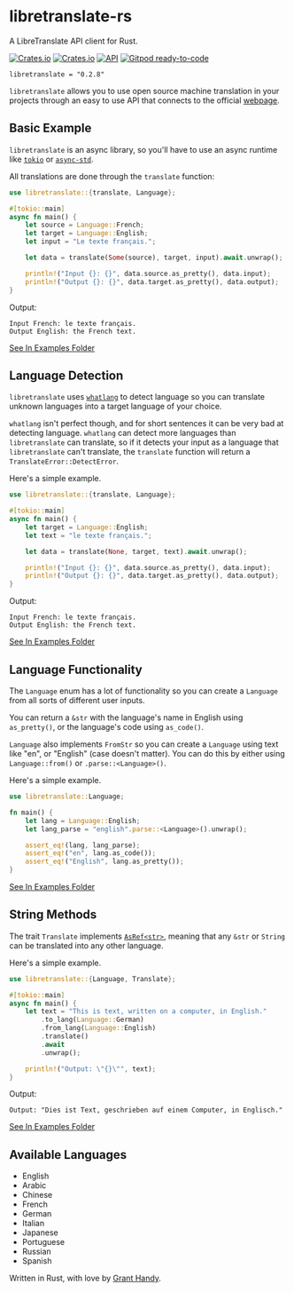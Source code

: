 
# libretranslate-rs
A LibreTranslate API client for Rust.

[![Crates.io](https://img.shields.io/crates/v/libretranslate.svg)](https://crates.io/crates/libretranslate)
[![Crates.io](https://img.shields.io/crates/d/libretranslate)](https://crates.io/crates/libretranslate)
[![API](https://docs.rs/libretranslate/badge.svg)](https://docs.rs/libretranslate)
[![Gitpod ready-to-code](https://img.shields.io/badge/Gitpod-ready--to--code-blue?logo=gitpod)](https://gitpod.io/#https://github.com/grantshandy/libretranslate-rs)
```
libretranslate = "0.2.8"
```

`libretranslate` allows you to use open source machine translation in your projects through an easy to use API that connects to the official [webpage](https://libretranslate.com/).

## Basic Example
`libretranslate` is an async library, so you'll have to use an async runtime like [`tokio`](https://crates.io/crates/tokio) or [`async-std`](https://crates.io/crates/async-std).

All translations are done through the `translate` function:
```rust
use libretranslate::{translate, Language};

#[tokio::main]
async fn main() {
    let source = Language::French;
    let target = Language::English;
    let input = "Le texte français.";

    let data = translate(Some(source), target, input).await.unwrap();

    println!("Input {}: {}", data.source.as_pretty(), data.input);
    println!("Output {}: {}", data.target.as_pretty(), data.output);
}
```

Output:
```
Input French: le texte français.
Output English: the French text.
```

[See In Examples Folder](https://github.com/grantshandy/libretranslate-rs/blob/main/examples/basic.rs)

## Language Detection
`libretranslate` uses [`whatlang`](https://crates.io/crates/whatlang) to detect language so you can translate unknown languages into a target language of your choice.

`whatlang` isn't perfect though, and for short sentences it can be very bad at detecting language. `whatlang` can detect more languages than `libretranslate` can translate, so if it detects your input as a language that `libretranslate` can't translate, the `translate` function will return a `TranslateError::DetectError`.

Here's a simple example.
```rust
use libretranslate::{translate, Language};

#[tokio::main]
async fn main() {
    let target = Language::English;
    let text = "le texte français.";

    let data = translate(None, target, text).await.unwrap();

    println!("Input {}: {}", data.source.as_pretty(), data.input);
    println!("Output {}: {}", data.target.as_pretty(), data.output);
}
```

Output:
```
Input French: le texte français.
Output English: the French text.
```

[See In Examples Folder](https://github.com/grantshandy/libretranslate-rs/blob/main/examples/detect.rs)

## Language Functionality
The `Language` enum has a lot of functionality so you can create a `Language` from all sorts of different user inputs.

You can return a `&str` with the language's name in English using `as_pretty()`, or the language's code using `as_code()`.

`Language` also implements `FromStr` so you can create a `Language` using text like "en", or "English" (case doesn't matter). You can do this by either using `Language::from()` or `.parse::<Language>()`.

Here's a simple example.
```rust
use libretranslate::Language;

fn main() {
    let lang = Language::English;
    let lang_parse = "english".parse::<Language>().unwrap();

    assert_eq!(lang, lang_parse);
    assert_eq!("en", lang.as_code());
    assert_eq!("English", lang.as_pretty());
}
```

[See In Examples Folder](https://github.com/grantshandy/libretranslate-rs/blob/main/examples/language.rs)

## String Methods
The trait `Translate` implements [`AsRef<str>`](https://doc.rust-lang.org/std/convert/trait.AsRef.html), meaning that any `&str` or `String` can be translated into any other language. 

Here's a simple example.
```rust
use libretranslate::{Language, Translate};

#[tokio::main]
async fn main() {
    let text = "This is text, written on a computer, in English."
        .to_lang(Language::German)
        .from_lang(Language::English)
        .translate()
        .await
        .unwrap();

    println!("Output: \"{}\"", text);
}

```

Output:
```
Output: "Dies ist Text, geschrieben auf einem Computer, in Englisch."
```

[See In Examples Folder](https://github.com/grantshandy/libretranslate-rs/blob/main/examples/method.rs)

## Available Languages
- English
- Arabic
- Chinese
- French
- German
- Italian
- Japanese
- Portuguese
- Russian
- Spanish

Written in Rust, with love by [Grant Handy](mailto://grantshandy@gmail.com).
